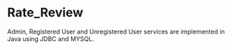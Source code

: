 Rate_Review
===========

Admin, Registered User and Unregistered User services are implemented in Java using JDBC and MYSQL.
